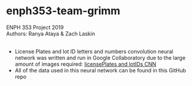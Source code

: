 # enph353-team-grimm
ENPH 353 Project 2019 <br>
Authors: Ranya Ataya & Zach Laskin <br><br>

- License Plates and lot ID letters and numbers convolution neural network was written and run in Google Collaboratory due to the large amount of images required: [licensePlates and lotIDs CNN](https://colab.research.google.com/drive/1ViajBWmqxbqJCaQNv43VCiLeO4HOZuLF) <br>
- All of the data used in this neural network can be found in this GitHub repo
